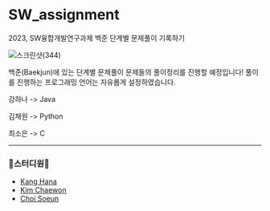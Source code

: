 # SW_assignment
2023, SW융합개발연구과제 백준 단계별 문제풀이 기록하기

![스크린샷(344)](https://github.com/kanghana1/SW_assignment/assets/107329874/7b280d24-5d38-4ed6-8c1f-80c3c1f72ee0)

백준(Baekjun)에 있는 단계별 문제풀이 문제들의 풀이정리를 진행할 예정입니다!
풀이를 진행하는 프로그래밍 언어는 자유롭게 설정하였습니다.

강하나 -> Java

김채원 -> Python

최소은 -> C

<hr> 

<h3>🌟스터디원🌟</h3>

* [Kang Hana](https://github.com/kanghana1)
* [Kim Chaewon](https://github.com/rud15dns)
* [Choi Soeun](https://github.com/eun0505)

